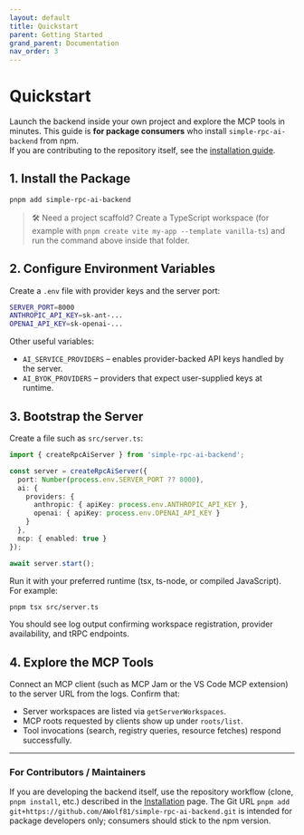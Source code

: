 ```yaml
---
layout: default
title: Quickstart
parent: Getting Started
grand_parent: Documentation
nav_order: 3
---
```


# Quickstart

Launch the backend inside your own project and explore the MCP tools in minutes. This guide is **for package consumers** who install `simple-rpc-ai-backend` from npm.  
If you are contributing to the repository itself, see the [installation guide](installation.md).

## 1. Install the Package

```bash
pnpm add simple-rpc-ai-backend
```

> 🛠️ Need a project scaffold? Create a TypeScript workspace (for example with `pnpm create vite my-app --template vanilla-ts`) and run the command above inside that folder.

## 2. Configure Environment Variables

Create a `.env` file with provider keys and the server port:

```bash
SERVER_PORT=8000
ANTHROPIC_API_KEY=sk-ant-...
OPENAI_API_KEY=sk-openai-...
```

Other useful variables:

- `AI_SERVICE_PROVIDERS` – enables provider-backed API keys handled by the server.
- `AI_BYOK_PROVIDERS` – providers that expect user-supplied keys at runtime.

## 3. Bootstrap the Server

Create a file such as `src/server.ts`:

```ts
import { createRpcAiServer } from 'simple-rpc-ai-backend';

const server = createRpcAiServer({
  port: Number(process.env.SERVER_PORT ?? 8000),
  ai: {
    providers: {
      anthropic: { apiKey: process.env.ANTHROPIC_API_KEY },
      openai: { apiKey: process.env.OPENAI_API_KEY }
    }
  },
  mcp: { enabled: true }
});

await server.start();
```

Run it with your preferred runtime (tsx, ts-node, or compiled JavaScript). For example:

```bash
pnpm tsx src/server.ts
```

You should see log output confirming workspace registration, provider availability, and tRPC endpoints.

## 4. Explore the MCP Tools

Connect an MCP client (such as MCP Jam or the VS Code MCP extension) to the server URL from the logs. Confirm that:

- Server workspaces are listed via `getServerWorkspaces`.
- MCP roots requested by clients show up under `roots/list`.
- Tool invocations (search, registry queries, resource fetches) respond successfully.

---

### For Contributors / Maintainers

If you are developing the backend itself, use the repository workflow (clone, `pnpm install`, etc.) described in the [Installation](installation.md) page. The Git URL `pnpm add git+https://github.com/AWolf81/simple-rpc-ai-backend.git` is intended for package developers only; consumers should stick to the npm version.
